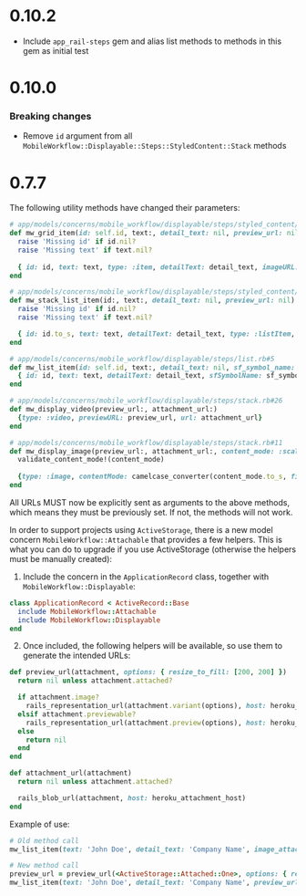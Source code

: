 # 0.10.2
* Include `app_rail-steps` gem and alias list methods to methods in this gem as initial test

# 0.10.0

### Breaking changes
* Remove `id` argument from all `MobileWorkflow::Displayable::Steps::StyledContent::Stack` methods

# 0.7.7
The following utility methods have changed their parameters:

```ruby
# app/models/concerns/mobile_workflow/displayable/steps/styled_content/grid.rb#20
def mw_grid_item(id: self.id, text:, detail_text: nil, preview_url: nil)
  raise 'Missing id' if id.nil?
  raise 'Missing text' if text.nil?
  
  { id: id, text: text, type: :item, detailText: detail_text, imageURL: preview_url }.compact
end

# app/models/concerns/mobile_workflow/displayable/steps/styled_content/stack.rb#20
def mw_stack_list_item(id:, text:, detail_text: nil, preview_url: nil)
  raise 'Missing id' if id.nil?
  raise 'Missing text' if text.nil?

  { id: id.to_s, text: text, detailText: detail_text, type: :listItem, imageURL: preview_url }.compact
end

# app/models/concerns/mobile_workflow/displayable/steps/list.rb#5
def mw_list_item(id: self.id, text:, detail_text: nil, sf_symbol_name: nil, material_icon_name: nil, preview_url: nil)
  { id: id, text: text, detailText: detail_text, sfSymbolName: sf_symbol_name, materialIconName: material_icon_name, imageURL: preview_url }.compact
end

# app/models/concerns/mobile_workflow/displayable/steps/stack.rb#26
def mw_display_video(preview_url:, attachment_url:)
  {type: :video, previewURL: preview_url, url: attachment_url}
end

# app/models/concerns/mobile_workflow/displayable/steps/stack.rb#11
def mw_display_image(preview_url:, attachment_url:, content_mode: :scale_aspect_fill)
  validate_content_mode!(content_mode)
  
  {type: :image, contentMode: camelcase_converter(content_mode.to_s, first_letter: :lower), previewURL: preview_url, url: attachment_url}
end
```

All URLs MUST now be explicitly sent as arguments to the above methods, which means they must be previously set. If not, the methods will not work.

In order to support projects using `ActiveStorage`, there is a new model concern `MobileWorkflow::Attachable` that provides a few helpers. This is what you can do to upgrade if you use ActiveStorage (otherwise the helpers must be manually created):

1. Include the concern in the `ApplicationRecord` class, together with `MobileWorkflow::Displayable`:

```ruby
class ApplicationRecord < ActiveRecord::Base
  include MobileWorkflow::Attachable
  include MobileWorkflow::Displayable
end
```

2. Once included, the following helpers will be available, so use them to generate the intended URLs:

```ruby
def preview_url(attachment, options: { resize_to_fill: [200, 200] })
  return nil unless attachment.attached?

  if attachment.image?
    rails_representation_url(attachment.variant(options), host: heroku_attachment_host)
  elsif attachment.previewable?
    rails_representation_url(attachment.preview(options), host: heroku_attachment_host)
  else
    return nil
  end
end

def attachment_url(attachment)
  return nil unless attachment.attached?

  rails_blob_url(attachment, host: heroku_attachment_host)
end
```

Example of use:
```ruby
# Old method call
mw_list_item(text: 'John Doe', detail_text: 'Company Name', image_attachment: <ActiveStorage::Attached::One>, image_url: 'https://test.org/preview')

# New method call
preview_url = preview_url(<ActiveStorage::Attached::One>, options: { resize_to_fill: [200, 200] }) || 'https://test.org/preview'
mw_list_item(text: 'John Doe', detail_text: 'Company Name', preview_url: preview_url)
```
